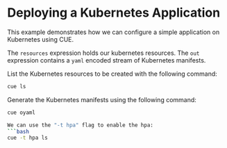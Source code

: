 # Deploying a Kubernetes Application

This example demonstrates how we can configure a simple application on Kubernetes using CUE.

The `resources` expression holds our kubernetes resources. The `out` expression contains a `yaml` encoded stream of Kubernetes manifests.

List the Kubernetes resources to be created with the following command:
```bash
cue ls
```

Generate the Kubernetes manifests using the following command:
```bash
cue oyaml

We can use the "-t hpa" flag to enable the hpa:
```bash
cue -t hpa ls
```
